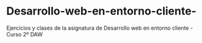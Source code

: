 # Desarrollo-web-en-entorno-cliente-
Ejercicios y clases de la asignatura de Desarrollo web en entorno cliente - Curso 2º DAW
